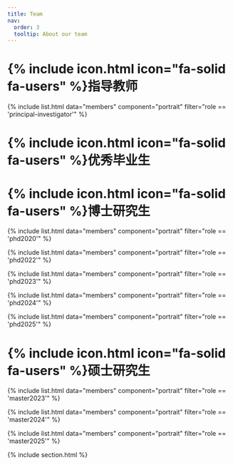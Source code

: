 ```yaml
---
title: Team
nav:
  order: 3
  tooltip: About our team
---
```


# {% include icon.html icon="fa-solid fa-users" %}指导教师

{% include list.html data="members" component="portrait" filter="role == 'principal-investigator'" %}

# {% include icon.html icon="fa-solid fa-users" %}优秀毕业生

# {% include icon.html icon="fa-solid fa-users" %}博士研究生

{% include list.html data="members" component="portrait" filter="role == 'phd2020'" %}

{% include list.html data="members" component="portrait" filter="role == 'phd2022'" %}

{% include list.html data="members" component="portrait" filter="role == 'phd2023'" %}

{% include list.html data="members" component="portrait" filter="role == 'phd2024'" %}

{% include list.html data="members" component="portrait" filter="role == 'phd2025'" %}


# {% include icon.html icon="fa-solid fa-users" %}硕士研究生

{% include list.html data="members" component="portrait" filter="role == 'master2023'" %}

{% include list.html data="members" component="portrait" filter="role == 'master2024'" %}

{% include list.html data="members" component="portrait" filter="role == 'master2025'" %}

{% include section.html %}

